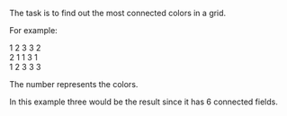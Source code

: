 The task is to find out the most connected colors in a grid.

For example:

1 2 3 3 2\
2 1 1 3 1\
1 2 3 3 3

The number represents the colors.

In this example three would be the result since it has 6 connected fields.

